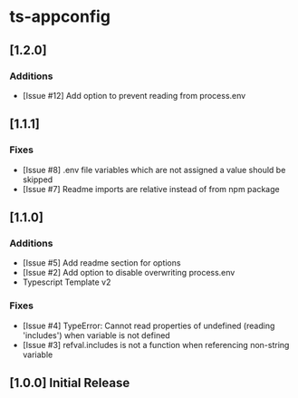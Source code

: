 # ts-appconfig

## [1.2.0]

### Additions
- [Issue #12] Add option to prevent reading from process.env

## [1.1.1]

### Fixes
- [Issue #8] .env file variables which are not assigned a value should be skipped
- [Issue #7] Readme imports are relative instead of from npm package

## [1.1.0]

### Additions
- [Issue #5] Add readme section for options
- [Issue #2] Add option to disable overwriting process.env
- Typescript Template v2

### Fixes
- [Issue #4] TypeError: Cannot read properties of undefined (reading 'includes') when variable is not defined
- [Issue #3] refval.includes is not a function when referencing non-string variable

## [1.0.0] Initial Release
